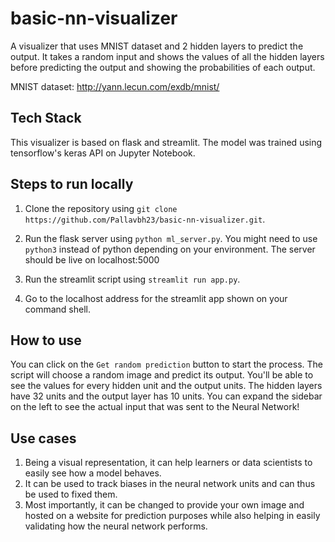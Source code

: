# basic-nn-visualizer
A visualizer that uses MNIST dataset and 2 hidden layers to predict the output. It takes a random input and shows the values of all the hidden layers before predicting the output and showing the probabilities of each output.

MNIST dataset: http://yann.lecun.com/exdb/mnist/

## Tech Stack

This visualizer is based on flask and streamlit. The model was trained using tensorflow's keras API on Jupyter Notebook.

## Steps to run locally

1. Clone the repository using `git clone https://github.com/Pallavbh23/basic-nn-visualizer.git`.

2. Run the flask server using `python ml_server.py`. You might need to use `python3` instead of python depending on your environment. The server should be live on localhost:5000

3. Run the streamlit script using `streamlit run app.py`. 

4. Go to the localhost address for the streamlit app shown on your command shell.


## How to use

You can click on the `Get random prediction` button to start the process. The script will choose a random image and predict its output. You'll be able to see the values for every hidden unit and the output units. The hidden layers have 32 units and the output layer has 10 units. You can expand the sidebar on the left to see the actual input that was sent to the Neural Network!

## Use cases

1. Being a visual representation, it can help learners or data scientists to easily see how a model behaves. 
2. It can be used to track biases in the neural network units and can thus be used to fixed them. 
3. Most importantly, it can be changed to provide your own image and hosted on a website for prediction purposes while also helping in easily validating how the neural network performs.
